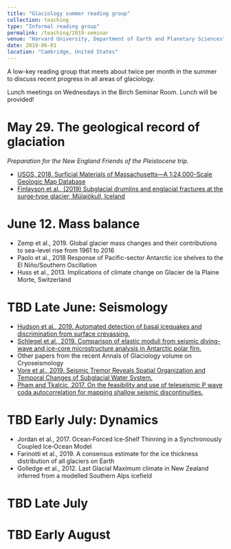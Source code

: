 ```yaml
---
title: "Glaciology summer reading group"
collection: teaching
type: "Informal reading group"
permalink: /teaching/2019-seminar
venue: "Harvard University, Department of Earth and Planetary Sciences"
date: 2019-06-01
location: "Cambridge, United States"
---
```


A low-key reading group that meets about twice per month in the summer to discuss recent progress in all areas of glaciology.

Lunch meetings on Wednesdays in the Birch Seminar Room.  Lunch will be provided!

May 29.  The geological record of glaciation
======
*Preparation for the New England Friends of the Pleistocene trip.*
- [USGS, 2018.   Surficial Materials of Massachusetts—A 1:24,000-Scale Geologic Map Database](https://pubs.usgs.gov/sim/3402/sim3402.pdf)
- [Finlayson et al., (2019) Subglacial drumlins and englacial fractures at the surge‐type glacier, Múlajökull, Iceland](https://onlinelibrary.wiley.com/doi/pdf/10.1002/esp.4485)

June 12.  Mass balance
======
- Zemp et al., 2019. Global glacier mass changes and their contributions to sea-level rise from 1961 to 2016
- Paolo et al., 2018 Response of Pacific-sector Antarctic ice shelves to the El Niño/Southern Oscillation
- Huss et al., 2013. Implications of climate change on Glacier de la Plaine Morte, Switzerland

TBD Late June:  Seismology
======
- [Hudson et al., 2019. Automated detection of basal icequakes and discrimination from surface crevassing.](http://doi.org/10.1017/aog.2019.18)
- [Schlegel et al., 2019.  Comparison of elastic moduli from seismic diving-wave and ice-core microstructure analysis in Antarctic polar firn.](https://doi.org/10.1017/aog.2019.10)
- Other papers from the recent Annals of Glaciology volume on Cryoseismology
- [Vore et al., 2019. Seismic Tremor Reveals Spatial Organization and Temporal Changes of Subglacial Water System.](https://doi.org/10.1029/2018JF004819)
- [Pham and Tkalcic, 2017. On the feasibility and use of teleseismic P wave coda autocorrelation for mapping shallow seismic discontinuities.](https://doi.org/10.1002/2017JB013975)

TBD Early July: Dynamics
======
- Jordan et al., 2017.  Ocean‐Forced Ice‐Shelf Thinning in a Synchronously Coupled Ice‐Ocean Model
- Farinotti et al., 2019. A consensus estimate for the ice thickness distribution of all glaciers on Earth
- Golledge et al., 2012. Last Glacial Maximum climate in New Zealand inferred from a modelled Southern Alps icefield

TBD Late July
======

TBD Early August
======
